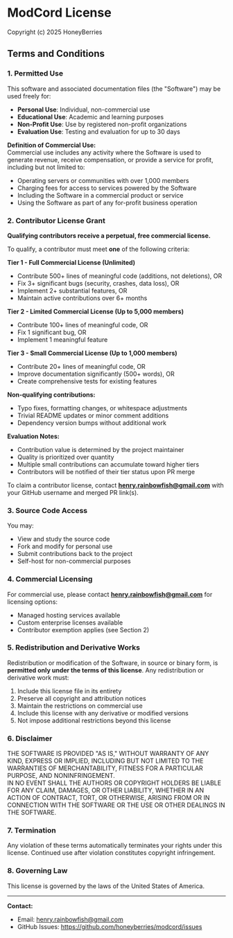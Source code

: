 # ModCord License

Copyright (c) 2025 HoneyBerries  

## Terms and Conditions

### 1. Permitted Use

This software and associated documentation files (the "Software") may be used freely for:

- **Personal Use**: Individual, non-commercial use  
- **Educational Use**: Academic and learning purposes  
- **Non-Profit Use**: Use by registered non-profit organizations  
- **Evaluation Use**: Testing and evaluation for up to 30 days  

**Definition of Commercial Use:**  
Commercial use includes any activity where the Software is used to generate revenue, receive compensation, or provide a service for profit, including but not limited to:
- Operating servers or communities with over 1,000 members  
- Charging fees for access to services powered by the Software  
- Including the Software in a commercial product or service  
- Using the Software as part of any for-profit business operation  

### 2. Contributor License Grant

**Qualifying contributors receive a perpetual, free commercial license.**  

To qualify, a contributor must meet **one** of the following criteria:

**Tier 1 - Full Commercial License (Unlimited)**  
- Contribute 500+ lines of meaningful code (additions, not deletions), OR  
- Fix 3+ significant bugs (security, crashes, data loss), OR  
- Implement 2+ substantial features, OR  
- Maintain active contributions over 6+ months  

**Tier 2 - Limited Commercial License (Up to 5,000 members)**  
- Contribute 100+ lines of meaningful code, OR  
- Fix 1 significant bug, OR  
- Implement 1 meaningful feature  

**Tier 3 - Small Commercial License (Up to 1,000 members)**  
- Contribute 20+ lines of meaningful code, OR  
- Improve documentation significantly (500+ words), OR  
- Create comprehensive tests for existing features  

**Non-qualifying contributions:**  
- Typo fixes, formatting changes, or whitespace adjustments  
- Trivial README updates or minor comment additions  
- Dependency version bumps without additional work  

**Evaluation Notes:**  
- Contribution value is determined by the project maintainer  
- Quality is prioritized over quantity  
- Multiple small contributions can accumulate toward higher tiers  
- Contributors will be notified of their tier status upon PR merge  

To claim a contributor license, contact **henry.rainbowfish@gmail.com** with your GitHub username and merged PR link(s).  

### 3. Source Code Access

You may:  
- View and study the source code  
- Fork and modify for personal use  
- Submit contributions back to the project  
- Self-host for non-commercial purposes  

### 4. Commercial Licensing

For commercial use, please contact **henry.rainbowfish@gmail.com** for licensing options:  
- Managed hosting services available  
- Custom enterprise licenses available  
- Contributor exemption applies (see Section 2)  

### 5. Redistribution and Derivative Works

Redistribution or modification of the Software, in source or binary form, is **permitted only under the terms of this license**. Any redistribution or derivative work must:  
1. Include this license file in its entirety  
2. Preserve all copyright and attribution notices  
3. Maintain the restrictions on commercial use  
4. Include this license with any derivative or modified versions  
5. Not impose additional restrictions beyond this license  

### 6. Disclaimer

THE SOFTWARE IS PROVIDED "AS IS," WITHOUT WARRANTY OF ANY KIND, EXPRESS OR IMPLIED, INCLUDING BUT NOT LIMITED TO THE WARRANTIES OF MERCHANTABILITY, FITNESS FOR A PARTICULAR PURPOSE, AND NONINFRINGEMENT.  
IN NO EVENT SHALL THE AUTHORS OR COPYRIGHT HOLDERS BE LIABLE FOR ANY CLAIM, DAMAGES, OR OTHER LIABILITY, WHETHER IN AN ACTION OF CONTRACT, TORT, OR OTHERWISE, ARISING FROM OR IN CONNECTION WITH THE SOFTWARE OR THE USE OR OTHER DEALINGS IN THE SOFTWARE.  

### 7. Termination

Any violation of these terms automatically terminates your rights under this license. Continued use after violation constitutes copyright infringement.  

### 8. Governing Law

This license is governed by the laws of the United States of America.  

---

**Contact:**  
- Email: henry.rainbowfish@gmail.com  
- GitHub Issues: https://github.com/honeyberries/modcord/issues
